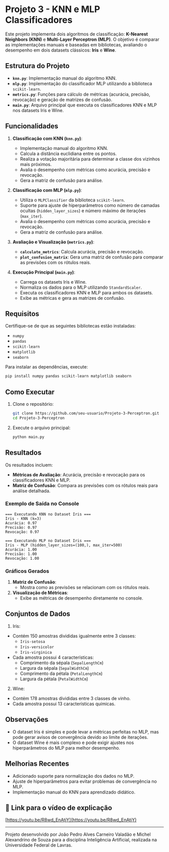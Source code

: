 # Projeto 3 - KNN e MLP Classificadores

Este projeto implementa dois algoritmos de classificação: **K-Nearest Neighbors (KNN)** e **Multi-Layer Perceptron (MLP)**. O objetivo é comparar as implementações manuais e baseadas em bibliotecas, avaliando o desempenho em dois datasets clássicos: **Iris** e **Wine**.

## Estrutura do Projeto

- **`knn.py`**: Implementação manual do algoritmo KNN.
- **`mlp.py`**: Implementação do classificador MLP utilizando a biblioteca `scikit-learn`.
- **`metrics.py`**: Funções para cálculo de métricas (acurácia, precisão, revocação) e geração de matrizes de confusão.
- **`main.py`**: Arquivo principal que executa os classificadores KNN e MLP nos datasets Iris e Wine.

## Funcionalidades

1. **Classificação com KNN (`knn.py`)**:
   - Implementação manual do algoritmo KNN.
   - Calcula a distância euclidiana entre os pontos.
   - Realiza a votação majoritária para determinar a classe dos vizinhos mais próximos.
   - Avalia o desempenho com métricas como acurácia, precisão e revocação.
   - Gera a matriz de confusão para análise.

2. **Classificação com MLP (`mlp.py`)**:
   - Utiliza o `MLPClassifier` da biblioteca `scikit-learn`.
   - Suporte para ajuste de hiperparâmetros como número de camadas ocultas (`hidden_layer_sizes`) e número máximo de iterações (`max_iter`).
   - Avalia o desempenho com métricas como acurácia, precisão e revocação.
   - Gera a matriz de confusão para análise.

3. **Avaliação e Visualização (`metrics.py`)**:
   - **`calculate_metrics`**: Calcula acurácia, precisão e revocação.
   - **`plot_confusion_matrix`**: Gera uma matriz de confusão para comparar as previsões com os rótulos reais.

4. **Execução Principal (`main.py`)**:
   - Carrega os datasets Iris e Wine.
   - Normaliza os dados para o MLP utilizando `StandardScaler`.
   - Executa os classificadores KNN e MLP para ambos os datasets.
   - Exibe as métricas e gera as matrizes de confusão.

## Requisitos

Certifique-se de que as seguintes bibliotecas estão instaladas:

- `numpy`
- `pandas`
- `scikit-learn`
- `matplotlib`
- `seaborn`

Para instalar as dependências, execute:

```bash
pip install numpy pandas scikit-learn matplotlib seaborn
```

## Como Executar

1. Clone o repositório:
    ```bash 
    git clone https://github.com/seu-usuario/Projeto-3-Perceptron.git
    cd Projeto-3-Perceptron
    ```

2. Execute o arquivo principal:
    ```bash
    python main.py
    ```

## Resultados

Os resultados incluem:
- **Métricas de Avaliação**:
Acurácia, precisão e revocação para os classificadores KNN e MLP.
- **Matriz de Confusão**:
Compara as previsões com os rótulos reais para análise detalhada.

### Exemplo de Saída no Console
```plaintext
=== Executando KNN no Dataset Iris ===
Iris - KNN (k=3)
Acurácia: 0.97
Precisão: 0.97
Revocação: 0.97

=== Executando MLP no Dataset Iris ===
Iris - MLP (hidden_layer_sizes=(100,), max_iter=500)
Acurácia: 1.00
Precisão: 1.00
Revocação: 1.00
```

### Gráficos Gerados
1. **Matriz de Confusão**:
    - Mostra como as previsões se relacionam com os rótulos reais.
2. **Visualização de Métricas**:
    - Exibe as métricas de desempenho diretamente no console.

## Conjuntos de Dados

1. Iris:
- Contém 150 amostras divididas igualmente entre 3 classes:
    - `Iris-setosa`
    - `Iris-versicolor`
    - `Iris-virginica`
- Cada amostra possui 4 características:
    - Comprimento da sépala (`SepalLengthCm`)
    - Largura da sépala (`SepalWidthCm`)
    - Comprimento da pétala (`PetalLengthCm`)
    - Largura da pétala (`PetalWidthCm`)

2. Wine:
- Contém 178 amostras divididas entre 3 classes de vinho.
- Cada amostra possui 13 características químicas.

## Observações

- O dataset Iris é simples e pode levar a métricas perfeitas no MLP, mas pode gerar avisos de convergência devido ao limite de iterações.
- O dataset Wine é mais complexo e pode exigir ajustes nos hiperparâmetros do MLP para melhor desempenho.

## Melhorias Recentes
- Adicionado suporte para normalização dos dados no MLP.
- Ajuste de hiperparâmetros para evitar problemas de convergência no MLP.
- Implementação manual do KNN para aprendizado didático.

## 🔗 Link para o vídeo de explicação

[https://youtu.be/R8wd_EnAtjY](https://youtu.be/R8wd_EnAtjY)

---

Projeto desenvolvido por João Pedro Alves Carneiro Valadão e Michel Alexandrino de Souza para a disciplina Inteligência Artificial, realizada na Universidade Federal de Lavras.
